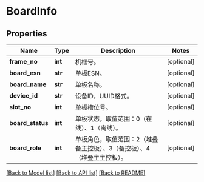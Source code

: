 # BoardInfo

## Properties
Name | Type | Description | Notes
------------ | ------------- | ------------- | -------------
**frame_no** | **int** | 机框号。 | [optional] 
**board_esn** | **str** | 单板ESN。 | [optional] 
**board_name** | **str** | 单板名称。 | [optional] 
**device_id** | **str** | 设备ID，UUID格式。 | [optional] 
**slot_no** | **int** | 单板槽位号。 | [optional] 
**board_status** | **int** | 单板状态，取值范围：0（在线）、1（离线）。 | [optional] 
**board_role** | **int** | 单板角色，取值范围：2（堆叠备主控板）、3（备控板）、4（堆叠主主控板）。 | [optional] 

[[Back to Model list]](../README.md#documentation-for-models) [[Back to API list]](../README.md#documentation-for-api-endpoints) [[Back to README]](../README.md)


